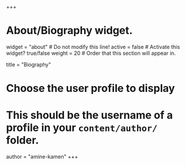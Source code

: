 +++
# About/Biography widget.
widget = "about"  # Do not modify this line!
active = false # Activate this widget? true/false
weight = 20  # Order that this section will appear in.

title = "Biography"

# Choose the user profile to display
# This should be the username of a profile in your `content/author/` folder.
author = "amine-kamen"
+++
